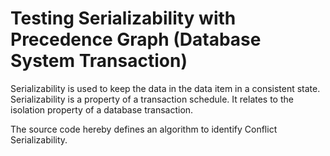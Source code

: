 # Testing Serializability with Precedence Graph (Database System Transaction)
Serializability is used to keep the data in the data item in a consistent state. Serializability is a property of a transaction schedule. It relates to the isolation property of a database transaction.

The source code hereby defines an algorithm to identify Conflict Serializability.
